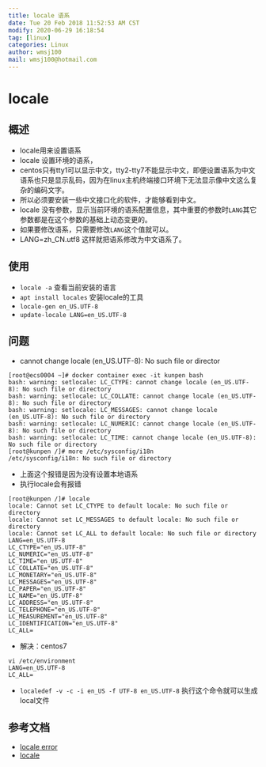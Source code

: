 ```yaml
---
title: locale 语系
date: Tue 20 Feb 2018 11:52:53 AM CST
modify: 2020-06-29 16:18:54 
tag: [linux]
categories: Linux
author: wmsj100
mail: wmsj100@hotmail.com
---
```


# locale

## 概述

- locale用来设置语系
- locale 设置环境的语系，
- centos只有tty1可以显示中文，tty2-tty7不能显示中文，即便设置语系为中文语系也只是显示乱码，因为在linux主机终端接口环境下无法显示像中文这么复杂的编码文字。
- 所以必须要安装一些中文接口化的软件，才能够看到中文。
- locale 没有参数，显示当前环境的语系配置信息，其中重要的参数时`LANG`其它参数都是在这个参数的基础上动态变更的。
- 如果要修改语系，只需要修改`LANG`这个值就可以。
- LANG=zh_CN.utf8 这样就把语系修改为中文语系了。

## 使用

- `locale -a` 查看当前安装的语言
- `apt install locales` 安装locale的工具
- `locale-gen en_US.UTF-8`
- `update-locale LANG=en_US.UTF-8`

## 问题

- cannot change locale (en_US.UTF-8): No such file or director
```
[root@ecs0004 ~]# docker container exec -it kunpen bash
bash: warning: setlocale: LC_CTYPE: cannot change locale (en_US.UTF-8): No such file or directory
bash: warning: setlocale: LC_COLLATE: cannot change locale (en_US.UTF-8): No such file or directory
bash: warning: setlocale: LC_MESSAGES: cannot change locale (en_US.UTF-8): No such file or directory
bash: warning: setlocale: LC_NUMERIC: cannot change locale (en_US.UTF-8): No such file or directory
bash: warning: setlocale: LC_TIME: cannot change locale (en_US.UTF-8): No such file or directory
[root@kunpen /]# more /etc/sysconfig/i18n
/etc/sysconfig/i18n: No such file or directory
```
- 上面这个报错是因为没有设置本地语系
- 执行locale会有报错
```
[root@kunpen /]# locale
locale: Cannot set LC_CTYPE to default locale: No such file or directory
locale: Cannot set LC_MESSAGES to default locale: No such file or directory
locale: Cannot set LC_ALL to default locale: No such file or directory
LANG=en_US.UTF-8
LC_CTYPE="en_US.UTF-8"
LC_NUMERIC="en_US.UTF-8"
LC_TIME="en_US.UTF-8"
LC_COLLATE="en_US.UTF-8"
LC_MONETARY="en_US.UTF-8"
LC_MESSAGES="en_US.UTF-8"
LC_PAPER="en_US.UTF-8"
LC_NAME="en_US.UTF-8"
LC_ADDRESS="en_US.UTF-8"
LC_TELEPHONE="en_US.UTF-8"
LC_MEASUREMENT="en_US.UTF-8"
LC_IDENTIFICATION="en_US.UTF-8"
LC_ALL=
```
- 解决：centos7
```
vi /etc/environment
LANG=en_US.UTF-8
LC_ALL=
```
- `localedef -v -c -i en_US -f UTF-8 en_US.UTF-8` 执行这个命令就可以生成local文件

## 参考文档

- [locale error](https://segmentfault.com/a/1190000004378075)
- [locale](https://leimao.github.io/blog/Docker-Locale/)
